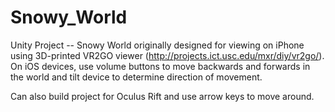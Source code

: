# Snowy_World
Unity Project -- Snowy World originally designed for viewing on iPhone using 3D-printed VR2GO viewer (http://projects.ict.usc.edu/mxr/diy/vr2go/). On iOS devices, use volume buttons to move backwards and forwards in the world and tilt device to determine direction of movement. 

Can also build project for Oculus Rift and use arrow keys to move around.
